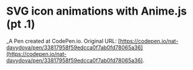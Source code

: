 # SVG icon animations with Anime.js (pt .1)
 _A Pen created at CodePen.io. Original URL: [https://codepen.io/nat-davydova/pen/33817958f59edcca0f7ab0fd78065a36](https://codepen.io/nat-davydova/pen/33817958f59edcca0f7ab0fd78065a36).

 